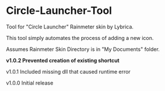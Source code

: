 # Circle-Launcher-Tool

Tool for "Circle Launcher" Rainmeter skin by Lybrica. 

This tool simply automates the process of adding a new icon.

Assumes Rainmeter Skin Directory is in "My Documents" folder.


**v1.0.2 Prevented creation of existing shortcut**

v1.0.1 Included missing dll that caused runtime error

v1.0.0 Initial release

